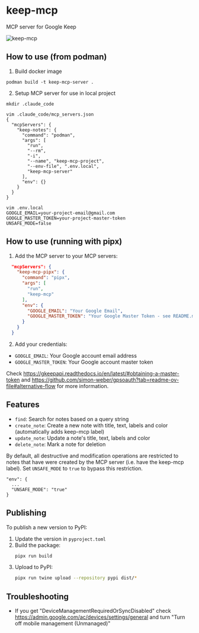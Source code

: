 # keep-mcp

MCP server for Google Keep

![keep-mcp](https://github.com/user-attachments/assets/f50c4ae6-4d35-4bb6-a494-51c67385f1b6)

## How to use (from podman)

1. Build docker image
```
podman build -t keep-mcp-server .
```

2. Setup MCP server for use in local project
```
mkdir .claude_code

vim .claude_code/mcp_servers.json
{
  "mcpServers": {
    "keep-notes": {
      "command": "podman",
      "args": [
        "run",
        "--rm",
        "-i",
        "--name", "keep-mcp-project",
        "--env-file", ".env.local",
        "keep-mcp-server"
      ],
      "env": {}
    }
  }
}

vim .env.local
GOOGLE_EMAIL=your-project-email@gmail.com
GOOGLE_MASTER_TOKEN=your-project-master-token
UNSAFE_MODE=false
```

## How to use (running with pipx)

1. Add the MCP server to your MCP servers:

```json
  "mcpServers": {
    "keep-mcp-pipx": {
      "command": "pipx",
      "args": [
        "run",
        "keep-mcp"
      ],
      "env": {
        "GOOGLE_EMAIL": "Your Google Email",
        "GOOGLE_MASTER_TOKEN": "Your Google Master Token - see README.md"
      }
    }
  }
```

2. Add your credentials:
* `GOOGLE_EMAIL`: Your Google account email address
* `GOOGLE_MASTER_TOKEN`: Your Google account master token

Check https://gkeepapi.readthedocs.io/en/latest/#obtaining-a-master-token and https://github.com/simon-weber/gpsoauth?tab=readme-ov-file#alternative-flow for more information.

## Features

* `find`: Search for notes based on a query string
* `create_note`: Create a new note with title, text, labels and color (automatically adds keep-mcp label)
* `update_note`: Update a note's title, text, labels and color
* `delete_note`: Mark a note for deletion

By default, all destructive and modification operations are restricted to notes that have were created by the MCP server (i.e. have the keep-mcp label). Set `UNSAFE_MODE` to `true` to bypass this restriction.

```
"env": {
  ...
  "UNSAFE_MODE": "true"
}
```

## Publishing

To publish a new version to PyPI:

1. Update the version in `pyproject.toml`
2. Build the package:
   ```bash
   pipx run build
   ```
3. Upload to PyPI:
   ```bash
   pipx run twine upload --repository pypi dist/*
   ```

## Troubleshooting

* If you get "DeviceManagementRequiredOrSyncDisabled" check https://admin.google.com/ac/devices/settings/general and turn "Turn off mobile management (Unmanaged)"
